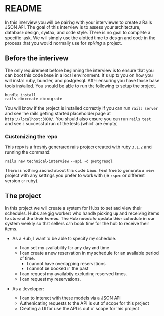 # README

In this interview you will be pairing with your interviewer to create a Rails JSON API.
The goal of this interview is to assess your architecture, database design,
syntax, and code style. There is no goal to complete a specific task. We will simply use the alotted
time to design and code in the process that you would normally use for _spiking_ a project.

## Before the interivew

The only requirement before beginning the interview is to ensure that you can boot this code base
in a local environment. It's up to you on how you will install ruby, bundler, and postgresql.
After ensuring you have those base tools installed.  You should be able to run the following to setup the project.

```
bundle install
rails db:create db:migrate
```

You will know if the project is installed correctly if you can run `rails server` and see the
rails getting started placeholder page at `http://localhost:3000/`. You should also ensure you can
run `rails test` and see a successful run of the tests (which are empty)

### Customizing the repo

This repo is a freshly generated rails project created with ruby `3.1.2` and running the command:

```
rails new technical-interview --api -d postgresql
```

There is nothing sacred about this code base. Feel free to generate a new project with any settings
you prefer to work with (ie `rspec` or different version or ruby).


## The project

In this project we will create a system for Hubs to set and view their schedules. Hubs are gig workers
who handle picking up and receiving items to store at the their homes. The Hub needs to update thier
schedule in our system weekly so that sellers can book time for the hub to receive their items.

- As a Hub, I want to be able to specify my schedule.
  - I can set my availability for any day and time
  - I can create a new reservation in my schedule for an available period of time.
    - I cannot have overlapping reservations
    - I cannot be booked in the past
  - I can request my availabity excluding reserved times.
  - I can request my reservations.

- As a developer:
  - I can to interact with these models via a JSON API
  - Authenicating requests to the API is out of scope for this project
  - Creating a UI for use the API is out of scope for this project

